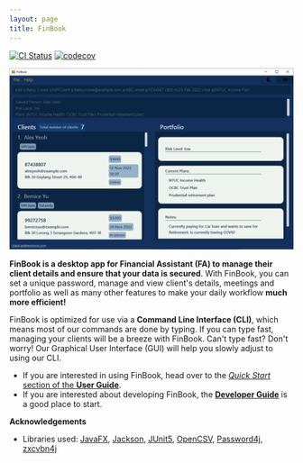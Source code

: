 ```yaml
---
layout: page
title: FinBook
---
```


[![CI Status](https://github.com/AY2223S1-CS2103T-F11-3/tp/workflows/Java%20CI/badge.svg)](https://github.com/AY2223S1-CS2103T-F11-3/tp/actions)
[![codecov](https://codecov.io/gh/AY2223S1-CS2103T-F11-3/tp/branch/master/graph/badge.svg?token=NP1449TKJ1)](https://codecov.io/gh/AY2223S1-CS2103T-F11-3/tp)

![Ui](images/updatedUi_2.png)

**FinBook is a desktop app for Financial Assistant (FA) to manage their client details and ensure that your data is
secured**. With FinBook, you can set a unique password, manage and view client's details, meetings and portfolio as well as many
other features to make your daily workflow **much more efficient!**

FinBook is optimized for use via a **Command Line Interface (CLI)**, which means most of our commands are done by typing.
If you can type fast, managing your clients will be a breeze with FinBook. Can't type fast? Don't worry! Our Graphical
User Interface (GUI) will help you slowly adjust to using our CLI.

* If you are interested in using FinBook, head over to the [_Quick Start_ section of the **User Guide**](UserGuide.html#3-quick-start).
* If you are interested about developing FinBook, the [**Developer Guide**](DeveloperGuide.html) is a good place to start.

**Acknowledgements**

* Libraries used: [JavaFX](https://openjfx.io/), [Jackson](https://github.com/FasterXML/jackson), [JUnit5](https://github.com/junit-team/junit5), [OpenCSV](https://opencsv.sourceforge.net/), [Password4j](https://password4j.com/), [zxcvbn4j](https://github.com/nulab/zxcvbn4j)

